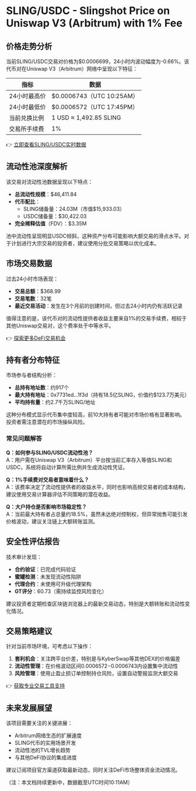 # SLING/USDC - Slingshot Price on Uniswap V3 (Arbitrum) with 1% Fee

## 价格走势分析

当前SLING/USDC交易对价格为$0.0006699，24小时内波动幅度为-0.66%。该代币对在Uniswap V3（Arbitrum）网络中呈现以下特征：

| 指标                | 数据                |
|---------------------|---------------------|
| 24小时最高价        | $0.0006743（UTC 10:25AM） |
| 24小时最低价        | $0.0006572（UTC 17:45PM） |
| 当前兑换比例        | 1 USD ≈ 1,492.85 SLING |
| 交易所手续费        | 1%                   |

👉 [立即查看SLING/USDC实时数据](https://bit.ly/okx_welcome)

## 流动性池深度解析

该交易对流动性池数据呈现以下特点：

- **总流动性规模**：$46,411.84
- **代币配比**：
  - SLING储备量：24.03M（市值$15,933.03）
  - USDC储备量：$30,422.03
- **完全稀释估值**（FDV）：$3.35M

池中流动性呈现明显USDC倾斜，这种资产分布可能影响大额交易的滑点水平。对于计划进行大宗交易的投资者，建议使用分批交易策略以优化成本。

## 市场交易数据

过去24小时市场表现：
- **交易总额**：$368.99
- **交易笔数**：32笔
- **最近交易活动**：发生在3个月前的创建时间，但过去24小时内仍有活跃记录

值得注意的是，该代币对的流动性提供者收益主要来自1%的交易手续费，相较于其他Uniswap交易对，这个费率处于中等水平。

👉 [探索更多DeFi交易机会](https://bit.ly/okx_welcome)

## 持有者分布特征

市场参与者结构分析：
- **总持有地址数**：约917个
- **最大持有地址**：0x7731ed...1f3d（持有18.5亿SLING，价值约$123.7万美元）
- **平均持有量**：约2.7千万SLING/地址

这种分布模式显示代币集中度较高，前10大持有者可能对市场价格有显著影响。投资者需注意潜在的市场操纵风险。

### 常见问题解答

**Q：如何参与SLING/USDC流动性池？**  
A：用户需在Uniswap V3（Arbitrum）平台按当前汇率存入等值SLING和USDC，系统将自动计算所需比例并生成流动性凭证。

**Q：1%手续费对交易者意味着什么？**  
A：该费率决定了流动性提供者的收益水平，同时也影响高频交易者的成本结构，建议使用交易计算器评估不同策略的潜在收益。

**Q：大户持仓是否影响市场稳定性？**  
A：当前最大持有者占总量约18.5%，虽然未达绝对控制权，但异常抛售可能引发价格波动，建议关注链上大额转账监测。

## 安全性评估报告

技术审计发现：
- **合约验证**：已完成代码验证
- **蜜罐检测**：未发现流动性陷阱
- **代理合约**：未使用可升级代理架构
- **GT评分**：60.73（需持续监控风险变化）

建议投资者定期检查区块链浏览器上的最新交易动态，特别是大额转账和流动性变化情况。

## 交易策略建议

针对当前市场环境，可考虑以下操作：
1. **套利机会**：关注跨平台价差，特别是与KyberSwap等其他DEX的价格偏差
2. **流动性管理**：在价格波动区间$0.0006572-$0.0006743内设置集中流动性
3. **风险管理**：使用止盈止损订单控制持仓风险，设置自动警报监测大额交易

👉 [获取专业交易工具支持](https://bit.ly/okx_welcome)

## 未来发展展望

该项目需要关注的关键进展：
- Arbitrum网络生态的扩展速度
- SLING代币的实用场景开发
- 流动性池的TVL增长趋势
- 与其他DeFi协议的集成进度

建议订阅项目官方渠道获取最新动态，同时关注DeFi市场整体资金流动情况。

（注：本文档持续更新中，数据截至UTC时间10:11AM）
